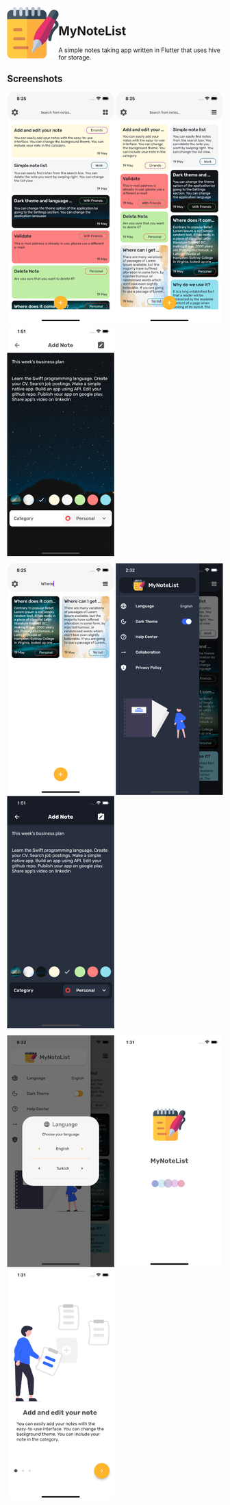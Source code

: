 <img align="left" width="120" height="120" src="https://github.com/serhatylmzr/MyNoteList/blob/main/assets/png/ic_launcher.png" alt="App Icon">

# MyNoteList

A simple notes taking app written in Flutter that uses hive for storage.

## Screenshots

<p>
  <img src="https://github.com/serhatylmzr/MyNoteList/blob/main/screenshots/list_view.png" alt="List View" width="250">
  <img src="https://github.com/serhatylmzr/MyNoteList/blob/main/screenshots/grid_view.png" alt="Grid View" width="250">
  <img src="https://github.com/serhatylmzr/MyNoteList/blob/main/screenshots/add_note_page.png" alt="Add Note Page" width="250">

</p>

<p>
  <img src="https://github.com/serhatylmzr/MyNoteList/blob/main/screenshots/search.png" alt="Search" width="250">
   <img src="https://github.com/serhatylmzr/MyNoteList/blob/main/screenshots/setting_drawer_dark.png" alt="Setting View" width="250">
  <img src="https://github.com/serhatylmzr/MyNoteList/blob/main/screenshots/add_note_page_dark.png" alt="Add Note Page Dark" width="250">
</p>

<p>
  <img src="https://github.com/serhatylmzr/MyNoteList/blob/main/screenshots/language_popup_light.png" alt="Language Popup" width="250">
   <img src="https://github.com/serhatylmzr/MyNoteList/blob/main/screenshots/splash_screen.png" alt="Splash" width="250">
  <img src="https://github.com/serhatylmzr/MyNoteList/blob/main/screenshots/onboard_page.png" alt="Onboard" width="250">
</p>
